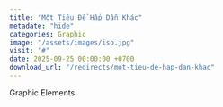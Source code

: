 ```yaml
---
title: "Một Tiêu Đề Hấp Dẫn Khác"
metadate: "hide"
categories: Graphic
image: "/assets/images/iso.jpg"
visit: "#"
date: 2025-09-25 00:00:00 +0700
download_url: "/redirects/mot-tieu-de-hap-dan-khac"
---
```

Graphic Elements
